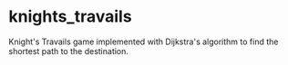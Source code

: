 # knights_travails

Knight's Travails game implemented with Dijkstra's algorithm to find the shortest path to the destination.
